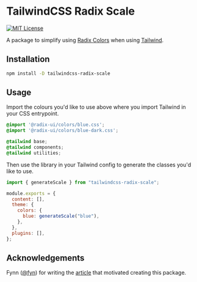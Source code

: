 # TailwindCSS Radix Scale

[![MIT License](https://img.shields.io/github/license/evfleet/tailwindcss-radix-scale)](https://github.com/evfleet/tailwindcss-radix-scale/blob/main/LICENSE)

A package to simplify using [Radix Colors](https://www.radix-ui.com/colors) when using [Tailwind](https://tailwindcss.com/).

## Installation

```bash
npm install -D tailwindcss-radix-scale
```

## Usage

Import the colours you'd like to use above where you import Tailwind in your CSS entrypoint.

```css
@import '@radix-ui/colors/blue.css';
@import '@radix-ui/colors/blue-dark.css';

@tailwind base;
@tailwind components;
@tailwind utilities;
```

Then use the library in your Tailwind config to generate the classes you'd like to use.

```js
import { generateScale } from "tailwindcss-radix-scale";

module.exports = {
  content: [],
  theme: {
    colors: {
      blue: generateScale("blue"),
    },
  },
  plugins: [],
};
```

## Acknowledgements
Fynn ([@fyn](https://github.com/fnn)) for writing the [article](https://fynn.at/shorts/2023-03-19-how-to-use-radix-colors-with-tailwind-css) that motivated creating this package.